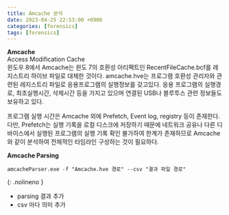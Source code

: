```yaml
---
title: Amcache 분석
date: 2023-04-25 22:53:00 +0900
categories: [forensics]
tags: [forensics] 
---
```


**Amcache**   
Access Modification Cache   
윈도우 8에서 Amcache는 윈도 7의 호환성 아티팩트인 RecentFileCache.bcf를 레지스트리 하이브 파일로 대체한 것이다. amcache.hve는 프로그램 호환성 관리자와 관련된 레지스트리 파일로 응용프로그램의 실행정보를 갖고있다. 응용 프로그램의 실행경로, 최초실행시간, 삭제시간 등을 가지고 있으며 연결된 USB나 블루투스 관련 정보들도 보유하고 있다.

프로그램 실행 시간은 Amcache 외에 Prefetch, Event log, registry 등이 존재한다. 다만, Prefetch는 실행 기록을 로컬 디스크에 저장하기 때문에 네트워크 공유나 다른 디바이스에서 실행된 프로그램의 실행 기록 확인 불가하여 한계가 존재하므로 Amcache와 같이 분석하여 전체적인 타임라인 구성하는 것이 필요하다.

**Amcache Parsing**
```shell
amcacheParser.exe -f "Amcache.hve 경로" --csv "결과 파일 경로"
```
{: .nolineno }


+ parsing 결과 추가
+ csv 마다 의미 추가